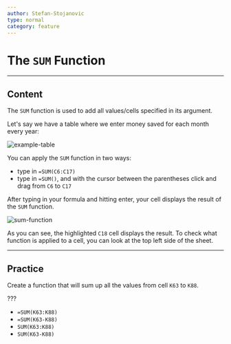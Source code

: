 ```yaml
---
author: Stefan-Stojanovic
type: normal
category: feature
---
```


# The `SUM` Function


---

## Content

The `SUM` function is used to add all values/cells specified in its argument.

Let's say we have a table where we enter money saved for each month every year:

![example-table](https://img.enkipro.com/614fb05bcbcf3cd5fd082b3b607c5b79.png)

You can apply the `SUM` function in two ways:

- type in `=SUM(C6:C17)`
- type in `=SUM()`, and with the cursor between the parentheses click and drag from `C6` to `C17`

After typing in your formula and hitting enter, your cell displays the result of the `SUM` function.

![sum-function](https://img.enkipro.com/d1698476840a7f87883efd299617d0e7.png)

As you can see, the highlighted `C18` cell displays the result. To check what function is applied to a cell, you can look at the top left side of the sheet.


---

## Practice

Create a function that will sum up all the values from cell `K63` to `K88`.

???

- `=SUM(K63:K88)`
- `=SUM(K63-K88)`
- `SUM(K63:K88)`
- `SUM(K63-K88)`
